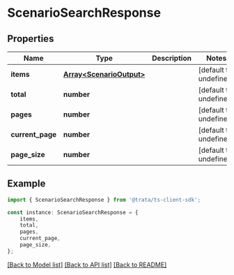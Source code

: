 # ScenarioSearchResponse


## Properties

Name | Type | Description | Notes
------------ | ------------- | ------------- | -------------
**items** | [**Array&lt;ScenarioOutput&gt;**](ScenarioOutput.md) |  | [default to undefined]
**total** | **number** |  | [default to undefined]
**pages** | **number** |  | [default to undefined]
**current_page** | **number** |  | [default to undefined]
**page_size** | **number** |  | [default to undefined]

## Example

```typescript
import { ScenarioSearchResponse } from '@trata/ts-client-sdk';

const instance: ScenarioSearchResponse = {
    items,
    total,
    pages,
    current_page,
    page_size,
};
```

[[Back to Model list]](../README.md#documentation-for-models) [[Back to API list]](../README.md#documentation-for-api-endpoints) [[Back to README]](../README.md)
